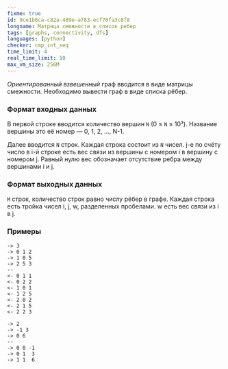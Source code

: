 ```yaml
---
fixme: true
id: 9ce1b6ca-c82a-489e-a783-ecf78fa3c8f8
longname: Матрица смежности в список ребер
tags: [graphs, connectivity, dfs]
languages: [python]
checker: cmp_int_seq
time_limit: 4
real_time_limit: 10
max_vm_size: 256M
---
```


*Ориентированный взвешенный* граф вводится в виде матрицы смежности. Необходимо вывести граф в виде списка рёбер.

### Формат входных данных

В первой строке вводится количество вершин `N` (0 ≤ `N` ≤ 10³). Название вершины это её номер — 0, 1, 2, ..., N-1.

Далее вводится `N` строк. Каждая строка состоит из `N` чисел. j-е по счёту число в i-й строке есть вес связи из вершины с номером i в вершину с номером j. Равный нулю вес обозначает отсутствие ребра между вершинами i и j.

### Формат выходных данных

`M` строк, количество строк равно числу рёбер в графе. Каждая строка есть тройка чисел i, j, w, разделенных пробелами. w есть вес связи из i в j.

### Примеры

```
-> 3
-> 0 1 2
-> 1 0 5
-> 2 5 3
--
<- 0 1 1
<- 0 2 2
<- 1 0 1
<- 1 2 5
<- 2 0 2
<- 2 1 5
<- 2 2 3
```

```
-> 2
-> -1 3
-> 0 6
--
-> 0 0 -1
-> 0 1  3
-> 1 1  6
```
